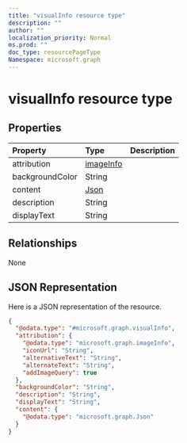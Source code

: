 ```yaml
---
title: "visualInfo resource type"
description: ""
author: ""
localization_priority: Normal
ms.prod: ""
doc_type: resourcePageType
Namespace: microsoft.graph
---
```



# visualInfo resource type



## Properties
|Property|Type|Description|
|:---|:---|:---|
|attribution|[imageInfo](../resources/imageInfo.md)||
|backgroundColor|String||
|content|[Json](../resources/Json.md)||
|description|String||
|displayText|String||

## Relationships
None

## JSON Representation
Here is a JSON representation of the resource.
<!-- {
  "blockType": "resource",
  "@odata.type": "microsoft.graph.visualInfo"
}
-->
``` json
{
  "@odata.type": "#microsoft.graph.visualInfo",
  "attribution": {
    "@odata.type": "microsoft.graph.imageInfo",
    "iconUrl": "String",
    "alternativeText": "String",
    "alternateText": "String",
    "addImageQuery": true
  },
  "backgroundColor": "String",
  "description": "String",
  "displayText": "String",
  "content": {
    "@odata.type": "microsoft.graph.Json"
  }
}
```

